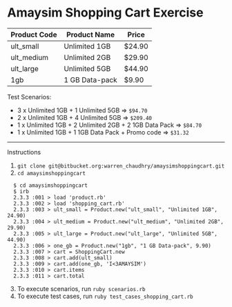# Amaysim Shopping Cart Exercise

| Product Code  | Product Name  | Price   |
|-------------- |-------------- | --------|
| ult_small     | Unlimited 1GB |   $24.90|
| ult_medium    | Unlimited 2GB |   $29.90|
| ult_large     | Unlimited 5GB |   $44.90|
| 1gb           | 1 GB Data-pack|    $9.90|

Test Scenarios:
* 3 x Unlimited 1GB + 1 Unlimited 5GB => `$94.70`
* 2 x Unlimited 1GB + 4 Unlimited 5GB => `$209.40`
* 1 x Unlimited 1GB + 2 Unlimited 2GB + 2 1GB Data Pack => `$84.70`
* 1 x Unlimited 1GB + 1 1GB Data Pack + Promo code => `$31.32`

***
Instructions

1. `git clone git@bitbucket.org:warren_chaudhry/amaysimshoppingcart.git`
2. `cd amaysimshoppingcart`


  ```shell
    $ cd amaysimshoppingcart
    $ irb
    2.3.3 :001 > load 'product.rb'
    2.3.3 :002 > load 'shopping_cart.rb'
    2.3.3 :003 > ult_small = Product.new("ult_small", "Unlimited 1GB", 24.90)
    2.3.3 :004 > ult_medium = Product.new("ult_medium", "Unlimited 2GB", 29.90)
    2.3.3 :005 > ult_large = Product.new("ult_large", "Unlimited 5GB", 44.90)
    2.3.3 :006 > one_gb = Product.new("1gb", "1 GB Data-pack", 9.90)
    2.3.3 :007 > cart = ShoppingCart.new
    2.3.3 :008 > cart.add(ult_small)
    2.3.3 :009 > cart.add(one_gb, 'I<3AMAYSIM')
    2.3.3 :010 > cart.items
    2.3.3 :011 > cart.total

  ```

3. To execute scenarios, run `ruby scenarios.rb`
4. To execute test cases, run `ruby test_cases_shopping_cart.rb`
